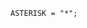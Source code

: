 <!-- This file is generated automatically by infrastructure scripts. Please don't edit by hand. -->

```{ .ebnf .slang-ebnf #ASTERISK }
ASTERISK = "*";
```
